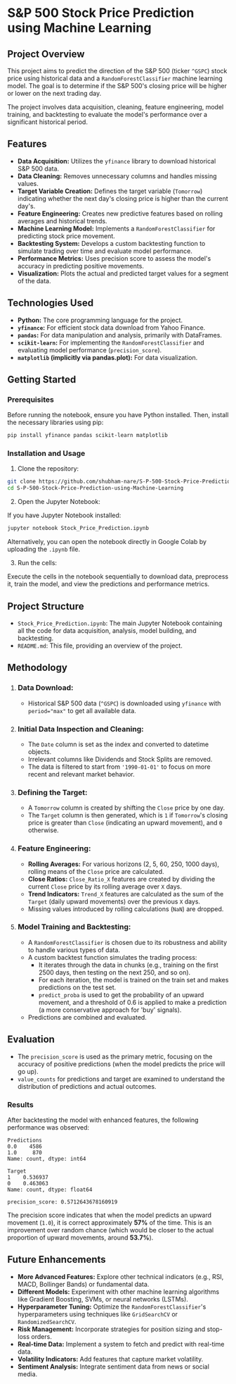 # S&P 500 Stock Price Prediction using Machine Learning

## Project Overview

This project aims to predict the direction of the S&P 500 (ticker `^GSPC`) stock price using historical data and a `RandomForestClassifier` machine learning model. The goal is to determine if the S&P 500's closing price will be higher or lower on the next trading day.

The project involves data acquisition, cleaning, feature engineering, model training, and backtesting to evaluate the model's performance over a significant historical period.

## Features

- **Data Acquisition:** Utilizes the `yfinance` library to download historical S&P 500 data.
- **Data Cleaning:** Removes unnecessary columns and handles missing values.
- **Target Variable Creation:** Defines the target variable (`Tomorrow`) indicating whether the next day's closing price is higher than the current day's.
- **Feature Engineering:** Creates new predictive features based on rolling averages and historical trends.
- **Machine Learning Model:** Implements a `RandomForestClassifier` for predicting stock price movement.
- **Backtesting System:** Develops a custom backtesting function to simulate trading over time and evaluate model performance.
- **Performance Metrics:** Uses precision score to assess the model's accuracy in predicting positive movements.
- **Visualization:** Plots the actual and predicted target values for a segment of the data.

## Technologies Used

- **Python:** The core programming language for the project.
- **`yfinance`:** For efficient stock data download from Yahoo Finance.
- **`pandas`:** For data manipulation and analysis, primarily with DataFrames.
- **`scikit-learn`:** For implementing the `RandomForestClassifier` and evaluating model performance (`precision_score`).
- **`matplotlib` (implicitly via pandas.plot):** For data visualization.

## Getting Started

### Prerequisites

Before running the notebook, ensure you have Python installed. Then, install the necessary libraries using pip:

```bash
pip install yfinance pandas scikit-learn matplotlib
```

### Installation and Usage

1. Clone the repository:

```bash
git clone https://github.com/shubham-nare/S-P-500-Stock-Price-Prediction-using-Machine-Learning.git
cd S-P-500-Stock-Price-Prediction-using-Machine-Learning
```

2. Open the Jupyter Notebook:

If you have Jupyter Notebook installed:

```bash
jupyter notebook Stock_Price_Prediction.ipynb
```

Alternatively, you can open the notebook directly in Google Colab by uploading the `.ipynb` file.

3. Run the cells:

Execute the cells in the notebook sequentially to download data, preprocess it, train the model, and view the predictions and performance metrics.

## Project Structure

- `Stock_Price_Prediction.ipynb`: The main Jupyter Notebook containing all the code for data acquisition, analysis, model building, and backtesting.
- `README.md`: This file, providing an overview of the project.

## Methodology

1. ### Data Download:

   - Historical S&P 500 data (`^GSPC`) is downloaded using `yfinance` with `period="max"` to get all available data.

2. ### Initial Data Inspection and Cleaning:

   - The `Date` column is set as the index and converted to datetime objects.
   - Irrelevant columns like Dividends and Stock Splits are removed.
   - The data is filtered to start from `'1990-01-01'` to focus on more recent and relevant market behavior.

3. ### Defining the Target:

   - A `Tomorrow` column is created by shifting the `Close` price by one day.
   - The `Target` column is then generated, which is `1` if `Tomorrow`'s closing price is greater than `Close` (indicating an upward movement), and `0` otherwise.

4. ### Feature Engineering:

   - **Rolling Averages:** For various horizons (2, 5, 60, 250, 1000 days), rolling means of the `Close` price are calculated.
   - **Close Ratios:** `Close_Ratio_X` features are created by dividing the current `Close` price by its rolling average over `X` days.
   - **Trend Indicators:** `Trend_X` features are calculated as the sum of the `Target` (daily upward movements) over the previous `X` days.
   - Missing values introduced by rolling calculations (`NaN`) are dropped.

5. ### Model Training and Backtesting:

   - A `RandomForestClassifier` is chosen due to its robustness and ability to handle various types of data.
   - A custom backtest function simulates the trading process:
     - It iterates through the data in chunks (e.g., training on the first 2500 days, then testing on the next 250, and so on).
     - For each iteration, the model is trained on the train set and makes predictions on the test set.
     - `predict_proba` is used to get the probability of an upward movement, and a threshold of 0.6 is applied to make a prediction (a more conservative approach for 'buy' signals).
   - Predictions are combined and evaluated.

## Evaluation

- The `precision_score` is used as the primary metric, focusing on the accuracy of positive predictions (when the model predicts the price will go up).
- `value_counts` for predictions and target are examined to understand the distribution of predictions and actual outcomes.

### Results

After backtesting the model with enhanced features, the following performance was observed:

```
Predictions
0.0    4586
1.0     870
Name: count, dtype: int64

Target
1    0.536937
0    0.463063
Name: count, dtype: float64

precision_score: 0.5712643678160919
```

The precision score indicates that when the model predicts an upward movement (`1.0`), it is correct approximately **57%** of the time. This is an improvement over random chance (which would be closer to the actual proportion of upward movements, around **53.7%**).

## Future Enhancements

- **More Advanced Features:** Explore other technical indicators (e.g., RSI, MACD, Bollinger Bands) or fundamental data.
- **Different Models:** Experiment with other machine learning algorithms like Gradient Boosting, SVMs, or neural networks (LSTMs).
- **Hyperparameter Tuning:** Optimize the `RandomForestClassifier`'s hyperparameters using techniques like `GridSearchCV` or `RandomizedSearchCV`.
- **Risk Management:** Incorporate strategies for position sizing and stop-loss orders.
- **Real-time Data:** Implement a system to fetch and predict with real-time data.
- **Volatility Indicators:** Add features that capture market volatility.
- **Sentiment Analysis:** Integrate sentiment data from news or social media.
